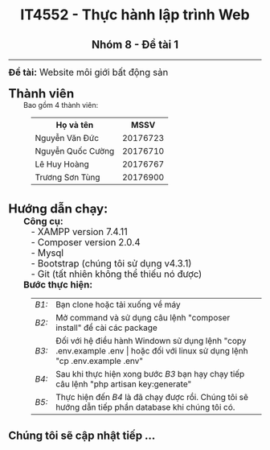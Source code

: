 
<h1 align="center">IT4552 - Thực hành lập trình Web</h1>
<h2 align="center">Nhóm 8 - Đề tài 1</h2>
<hr>
<font size="+1"><b>Đề tài:</b> Website môi giới bất động sản</font><br><br>
<font size="+2"><b>Thành viên</b></font>
<div style="margin-left:30px">Bao gồm 4 thành viên:</div>
<div style="margin-left:45px">
	<table>
    	<tr style="text-align:center">
        	<th>Họ và tên</th>
            <th>MSSV</th>
        </tr>
        <tr>
        	<td>Nguyễn Văn Đức</td>
            <td>20176723</td>
        </tr>
        <tr>
        	<td>Nguyễn Quốc Cường</td>
            <td>20176710</td>
        </tr>
        <tr>
        	<td>Lê Huy Hoàng</td>
            <td>20176767</td>
        </tr>
        <tr>
        	<td>Trương Sơn Tùng</td>
            <td>20176900</td>
        </tr>
    </table>
</div><br>
<font size="+2"><b>Hướng dẫn chạy:</b></font>
<div >
	<font size="+1" style="margin-left:30px"><b>Công cụ:</b><br>
    	<div style="margin-left:45px">
        	- XAMPP version 7.4.11<br>
            - Composer version 2.0.4<br>
            - Mysql<br>
            - Bootstrap (chúng tôi sử dụng v4.3.1)<br>
            - Git (tất nhiên không thể thiếu nó được)<br>
        </div>        
    </font>
    <font size="+1" style="margin-left:30px"><b>Bước thực hiện:</b><br>
    	<div style="margin-left:45px">
        	<table>
            <tr style="margin-top:5px">
            	<td><i>B1:</i></td>
                <td>Bạn clone hoặc tải xuống về máy</td>
            </tr>
            <tr style="margin-top:5px">
            	<td><i>B2:</i></td>
                <td>Mở command và sử dụng câu lệnh "composer install" để cài các package</td>
            </tr>
            <tr style="margin-top:5px">
            	<td><i>B3:</i></td>
                <td>Đối với hệ điều hành Windown sử dụng lệnh "copy .env.example .env | hoặc đối với linux sử dụng lệnh "cp .env.example .env"</td>
            </tr>
            <tr style="margin-top:5px">
            	<td><i>B4:</i></td>
                <td>Sau khi thực hiện xong bước <i>B3</i> bạn hạy chạy tiếp câu lệnh "php artisan key:generate"</td>
            </tr>
            <tr style="margin-top:5px">
            	<td><i>B5:</i></td>
                <td>Thực hiện đến <i>B4</i> là đã chạy được rồi. Chúng tôi sẽ hướng dẫn tiếp phần database khi chúng tôi có.</td>
            </tr>
        	</table>
        </div>        
    </font>
</div>

## Chúng tôi sẽ cập nhật tiếp ...